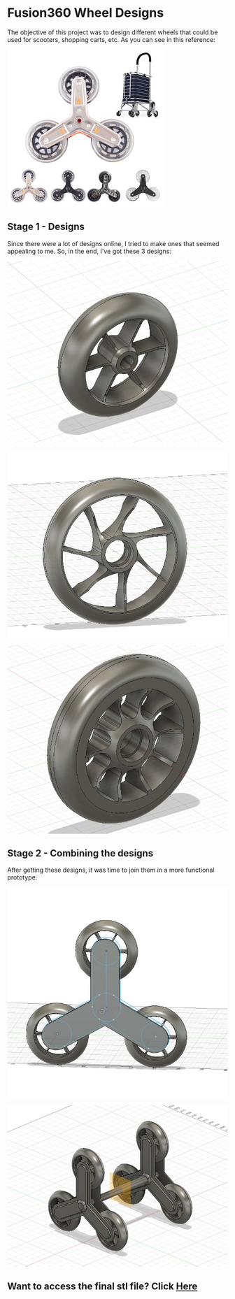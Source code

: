# Fusion360 Wheel Designs

The objective of this project was to design different wheels that could be used for scooters, shopping carts, etc. As you can see in this reference:

**![reference](./wheels_triple_reference.jpeg)** 

## Stage 1 - Designs

Since there were a lot of designs online, I tried to make ones that seemed appealing to me. So, in the end, I've got these 3 designs:

![Wheel design 1](./wheels1.jpeg)

![Wheel design 2](./wheels2.jpeg)

![Wheel design 3](./wheels3.jpeg)

## Stage 2 - Combining the designs

After getting these designs, it was time to join them in a more functional prototype:

![Triple wheel design](./wheels_triple1.jpeg)

![Triple wheel design](./wheels_triple2.jpeg)

## Want to access the final stl file? Click **[Here](./wheels.stl)**
